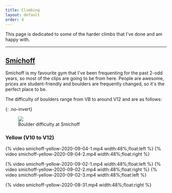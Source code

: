 ```yaml
---
title: Climbing
layout: default
order: 4
---
```


This page is dedicated to some of the harder climbs that I've done and am happy with.

---

## [Smíchoff](https://www.lezeckecentrum.cz/cs/)
Smíchoff is my favourite gym that I've been frequenting for the past 2-odd years, so most of the clips are going to be from here. People are awesome, prices are student-friendly and boulders are frequently changed, so it's the perfect place to be.

The difficulty of boulders range from VB to around V12 and are as follows:

{: .no-invert}
<figure>
<img src="smichoff-grading.svg">
<figcaption>Boulder difficulty at Smíchoff</figcaption>
</figure>

### Yellow (V10 to V12)
{% video smichoff-yellow-2020-09-04-1.mp4 width:48%;float:left %}
{% video smichoff-yellow-2020-09-04-2.mp4 width:48%;float:right %}

{% video smichoff-yellow-2020-09-02-1.mp4 width:48%;float:left %}
{% video smichoff-yellow-2020-09-02-2.mp4 width:48%;float:right  %}
{% video smichoff-yellow-2020-09-02-3.mp4 width:48%;float:left %}

{% video smichoff-yellow-2020-08-31.mp4 width:48%;float:right %}

